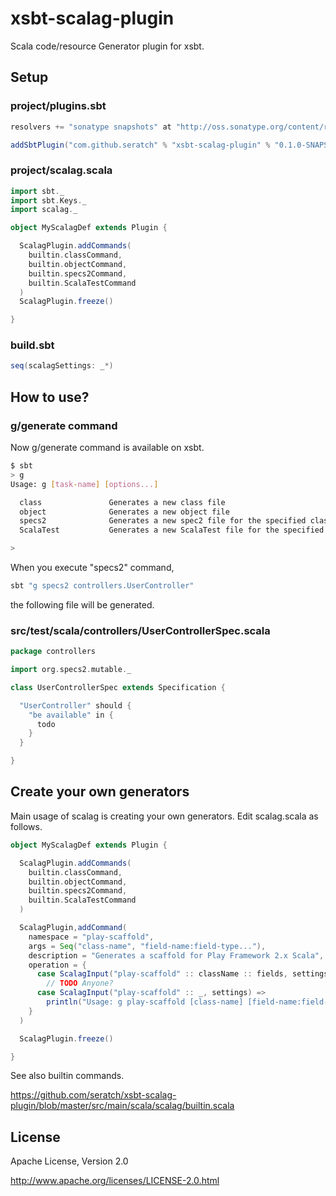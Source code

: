# xsbt-scalag-plugin 

Scala code/resource Generator plugin for xsbt.

## Setup

### project/plugins.sbt

```scala
resolvers += "sonatype snapshots" at "http://oss.sonatype.org/content/repositories/snapshots"

addSbtPlugin("com.github.seratch" % "xsbt-scalag-plugin" % "0.1.0-SNAPSHOT")
```

### project/scalag.scala

```scala
import sbt._
import sbt.Keys._
import scalag._

object MyScalagDef extends Plugin {

  ScalagPlugin.addCommands(
    builtin.classCommand,
    builtin.objectCommand,
    builtin.specs2Command,
    builtin.ScalaTestCommand
  )
  ScalagPlugin.freeze()

}
```

### build.sbt

```scala
seq(scalagSettings: _*)
```

## How to use?

### g/generate command

Now g/generate command is available on xsbt.

```sh
$ sbt
> g
Usage: g [task-name] [options...] 

  class               Generates a new class file
  object              Generates a new object file
  specs2              Generates a new spec2 file for the specified class
  ScalaTest           Generates a new ScalaTest file for the specified class

>
```

When you execute "specs2" command,

```sh
sbt "g specs2 controllers.UserController"
```

the following file will be generated.

### src/test/scala/controllers/UserControllerSpec.scala

```scala
package controllers

import org.specs2.mutable._

class UserControllerSpec extends Specification {

  "UserController" should {
    "be available" in {
      todo
    }
  }

}
```

## Create your own generators

Main usage of scalag is creating your own generators. Edit scalag.scala as follows.

```scala
object MyScalagDef extends Plugin {

  ScalagPlugin.addCommands(
    builtin.classCommand,
    builtin.objectCommand,
    builtin.specs2Command,
    builtin.ScalaTestCommand
  )

  ScalagPlugin,addCommand(
    namespace = "play-scaffold",
    args = Seq("class-name", "field-name:field-type..."),
    description = "Generates a scaffold for Play Framework 2.x Scala",
    operation = { 
      case ScalagInput("play-scaffold" :: className :: fields, settings) =>
        // TODO Anyone?
      case ScalagInput("play-scaffold" :: _, settings) =>
        println("Usage: g play-scaffold [class-name] [field-name:field-type ...]")
    }
  )

  ScalagPlugin.freeze()

}
```

See also builtin commands.

https://github.com/seratch/xsbt-scalag-plugin/blob/master/src/main/scala/scalag/builtin.scala


## License

Apache License, Version 2.0

http://www.apache.org/licenses/LICENSE-2.0.html



